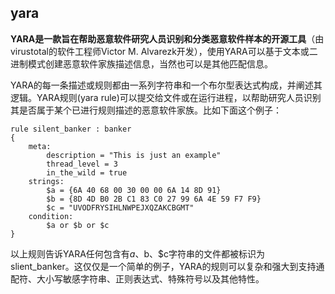 ## yara
**YARA是一款旨在帮助恶意软件研究人员识别和分类恶意软件样本的开源工具**（由virustotal的软件工程师Victor M. Alvarezk开发），使用YARA可以基于文本或二进制模式创建恶意软件家族描述信息，当然也可以是其他匹配信息。

YARA的每一条描述或规则都由一系列字符串和一个布尔型表达式构成，并阐述其逻辑。YARA规则(yara rule)可以提交给文件或在运行进程，以帮助研究人员识别其是否属于某个已进行规则描述的恶意软件家族。比如下面这个例子：

```
rule silent_banker : banker
{
    meta:
        description = "This is just an example"
        thread_level = 3
        in_the_wild = true
    strings:
        $a = {6A 40 68 00 30 00 00 6A 14 8D 91}
        $b = {8D 4D B0 2B C1 83 C0 27 99 6A 4E 59 F7 F9}
        $c = "UVODFRYSIHLNWPEJXQZAKCBGMT"
    condition:
        $a or $b or $c
}
```

以上规则告诉YARA任何包含有$a、$b、$c字符串的文件都被标识为slient_banker。这仅仅是一个简单的例子，YARA的规则可以复杂和强大到支持通配符、大小写敏感字符串、正则表达式、特殊符号以及其他特性。
